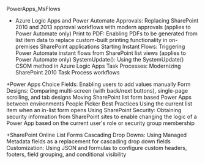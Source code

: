 PowerApps_MsFlows
+ Azure Logic Apps and Power Automate
Approvals: Replacing SharePoint 2010 and 2013 approval workflows with modern approvals (applies to Power Automate only)
Print to PDF: Enabling PDFs to be generated from list item data to replace custom-built printing functionality in on-premises SharePoint applications
Starting Instant Flows: Triggering Power Automate instant flows from SharePoint list views (applies to Power Automate only)
SystemUpdate(): Using the SystemUpdate() CSOM method in Azure Logic Apps
Task Processes: Modernizing SharePoint 2010 Task Process workflows

+Power Apps
Choice Fields: Enabling users to add values manually
Form Designs: Comparing multi-screen (with back/next buttons), single-page scrolling, and tab designs
Moving SharePoint list form based Power Apps between environments
People Picker Best Practices
Using the current list item when an in-list form opens
Using SharePoint Security: Obtaining security information from SharePoint sites to enable changing the logic of a Power App based on the current user's role or security group membership

+SharePoint Online List Forms
Cascading Drop Downs: Using Managed Metadata fields as a replacement for cascading drop down fields
Customization: Using JSON and formulas to configure custom headers, footers, field grouping, and conditional visibility
